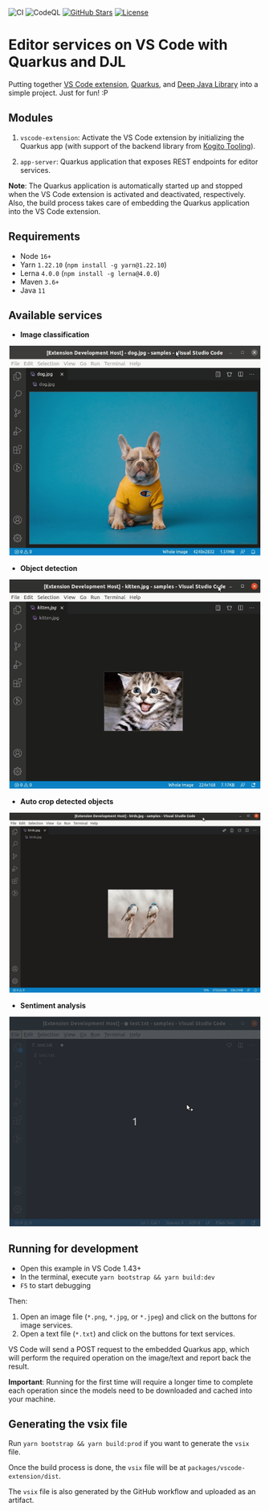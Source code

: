 ![CI](https://github.com/caponetto/vscode-quarkus-djl/workflows/CI/badge.svg)
![CodeQL](https://github.com/caponetto/vscode-quarkus-djl/workflows/CodeQL/badge.svg)
[![GitHub Stars](https://img.shields.io/github/stars/caponetto/vscode-quarkus-djl.svg)](https://github.com/caponetto/vscode-quarkus-djl/stargazers)
[![License](https://img.shields.io/github/license/caponetto/vscode-quarkus-djl.svg)](https://github.com/caponetto/vscode-quarkus-djl/blob/main/LICENSE)

# Editor services on VS Code with Quarkus and DJL

Putting together [VS Code extension](https://code.visualstudio.com/api), [Quarkus](https://quarkus.io/), and [Deep Java Library](https://djl.ai/) into a simple project. Just for fun! :P

## Modules

1. `vscode-extension`: Activate the VS Code extension by initializing the Quarkus app (with support of the backend library from [Kogito Tooling](https://github.com/kiegroup/kogito-tooling)).

1. `app-server`: Quarkus application that exposes REST endpoints for editor services.

**Note**: The Quarkus application is automatically started up and stopped when the VS Code extension is activated and deactivated, respectively. Also, the build process takes care of embedding the Quarkus application into the VS Code extension.

## Requirements

- Node `16+`
- Yarn `1.22.10` (`npm install -g yarn@1.22.10`)
- Lerna `4.0.0` (`npm install -g lerna@4.0.0`)
- Maven `3.6+`
- Java `11`

## Available services

- **Image classification**
<p align="center">
  <a href="documentation/demos/classify.gif"><img src="documentation/demos/classify.gif" width="500"></a>
</p>

- **Object detection**
<p align="center">
  <a href="documentation/demos/detect.gif"><img src="documentation/demos/detect.gif" width="500"></a>
</p>

- **Auto crop detected objects**
<p align="center">
  <a href="documentation/demos/autocrop.gif"><img src="documentation/demos/autocrop.gif" width="500"></a>
</p>

- **Sentiment analysis**
<p align="center">
  <a href="documentation/demos/sentiment.gif"><img src="documentation/demos/sentiment.gif" width="500"></a>
</p>

## Running for development

- Open this example in VS Code 1.43+
- In the terminal, execute `yarn bootstrap && yarn build:dev`
- `F5` to start debugging

Then:

1. Open an image file (`*.png`, `*.jpg`, or `*.jpeg`) and click on the buttons for image services.
1. Open a text file (`*.txt`) and click on the buttons for text services.

VS Code will send a POST request to the embedded Quarkus app, which will perform the required operation on the image/text and report back the result.

**Important**: Running for the first time will require a longer time to complete each operation since the models need to be downloaded and cached into your machine.

## Generating the vsix file

Run `yarn bootstrap && yarn build:prod` if you want to generate the `vsix` file.

Once the build process is done, the `vsix` file will be at `packages/vscode-extension/dist`.

The `vsix` file is also generated by the GitHub workflow and uploaded as an artifact.
